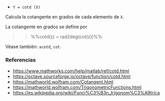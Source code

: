 * `Y = cotd (X)`

Calcula la cotangente en grados de cada elemento de `X`.

La cotangente en grados se define por

>> %%cotd(z) = rad2deg(cot(z))%%

Véase también: `acotd`, `cot`.

### Referencias

* https://www.mathworks.com/help/matlab/ref/cotd.html
* https://octave.sourceforge.io/octave/function/cotd.html
* https://mathworld.wolfram.com/Cotangent.html
* https://mathworld.wolfram.com/TrigonometricFunctions.html
* https://es.wikipedia.org/wiki/Funci%C3%B3n_trigonom%C3%A9trica
